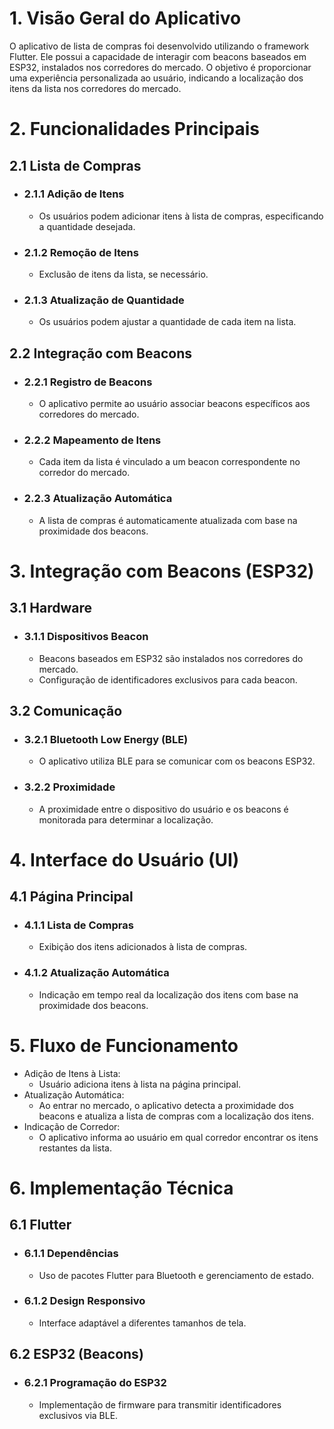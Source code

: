 # 1. Visão Geral do Aplicativo
O aplicativo de lista de compras foi desenvolvido utilizando o framework Flutter. Ele possui a capacidade de interagir com beacons baseados em ESP32, instalados nos corredores do mercado. O objetivo é proporcionar uma experiência personalizada ao usuário, indicando a localização dos itens da lista nos corredores do mercado.

# 2. Funcionalidades Principais
## 2.1 Lista de Compras
- ### 2.1.1 Adição de Itens
  - Os usuários podem adicionar itens à lista de compras, especificando a quantidade desejada.
- ### 2.1.2 Remoção de Itens
  - Exclusão de itens da lista, se necessário.
- ### 2.1.3 Atualização de Quantidade
  - Os usuários podem ajustar a quantidade de cada item na lista.

## 2.2 Integração com Beacons
- ### 2.2.1 Registro de Beacons
  - O aplicativo permite ao usuário associar beacons específicos aos corredores do mercado.
- ### 2.2.2 Mapeamento de Itens
  - Cada item da lista é vinculado a um beacon correspondente no corredor do mercado.
- ### 2.2.3 Atualização Automática
  - A lista de compras é automaticamente atualizada com base na proximidade dos beacons.

# 3. Integração com Beacons (ESP32)
## 3.1 Hardware
- ### 3.1.1 Dispositivos Beacon
  - Beacons baseados em ESP32 são instalados nos corredores do mercado.
  - Configuração de identificadores exclusivos para cada beacon.
## 3.2 Comunicação
- ### 3.2.1 Bluetooth Low Energy (BLE)
  - O aplicativo utiliza BLE para se comunicar com os beacons ESP32.
- ### 3.2.2 Proximidade
  - A proximidade entre o dispositivo do usuário e os beacons é monitorada para determinar a localização.

# 4. Interface do Usuário (UI)
## 4.1 Página Principal
- ### 4.1.1 Lista de Compras
  - Exibição dos itens adicionados à lista de compras.
- ### 4.1.2 Atualização Automática
  - Indicação em tempo real da localização dos itens com base na proximidade dos beacons.

# 5. Fluxo de Funcionamento
- Adição de Itens à Lista:
  - Usuário adiciona itens à lista na página principal.
- Atualização Automática:
  - Ao entrar no mercado, o aplicativo detecta a proximidade dos beacons e atualiza a lista de compras com a localização dos itens.
- Indicação de Corredor:
  - O aplicativo informa ao usuário em qual corredor encontrar os itens restantes da lista.

# 6. Implementação Técnica
## 6.1 Flutter
- ### 6.1.1 Dependências
  - Uso de pacotes Flutter para Bluetooth e gerenciamento de estado.
- ### 6.1.2 Design Responsivo
  - Interface adaptável a diferentes tamanhos de tela.
## 6.2 ESP32 (Beacons)
- ### 6.2.1 Programação do ESP32
  - Implementação de firmware para transmitir identificadores exclusivos via BLE.
